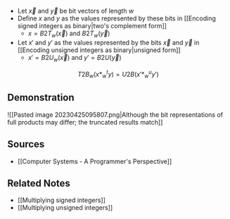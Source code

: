 - Let $\vec{x}$ and $\vec{y}$ be bit vectors of length $w$
- Define $x$ and $y$ as the values represented by these bits in [[Encoding signed integers as binary|two's complement form]]
	- $x = B 2 T_{w}(\vec{x})$ and $B 2 T_{w}(\vec{y})$
- Let $x'$ and $y'$ as the values represented by the bits $\vec{x}$ and $\vec{y}$ in [[Encoding unsigned integers as binary|unsigned form]]
	- $x' = B 2U_{w}(\vec{x})$ and $y' = B 2U(\vec{y})$
 
$$
T 2B_{w}(x *_{w}^t y) = U 2B(x' *_{w}^u y')
$$

## Demonstration
![[Pasted image 20230425095807.png|Although the bit representations of full products may differ; the truncated results match]]

## Sources
- [[Computer Systems - A Programmer's Perspective]]

## Related Notes
- [[Multiplying signed integers]]
- [[Multiplying unsigned integers]]